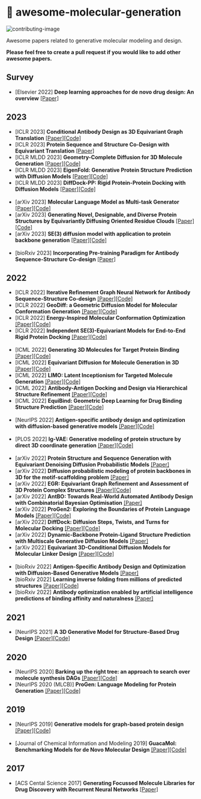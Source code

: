 # :dna: awesome-molecular-generation
![contributing-image](https://img.shields.io/badge/contributions-welcome-brightgreen.svg?style=flat)

Awesome papers related to generative molecular modeling and design.

**Please feel free to create a pull request if you would like to add other awesome papers.**

Survey
----------
* [Elsevier 2022] **Deep learning approaches for de novo drug design: An overview**  [[Paper]](https://www.sciencedirect.com/science/article/pii/S0959440X21001433?via%3Dihub)

2023
----------
* [ICLR 2023] **Conditional Antibody Design as 3D Equivariant Graph Translation**  [[Paper]](https://openreview.net/pdf?id=LFHFQbjxIiP)[[Code]](https://github.com/thunlp-mt/mean)
* [ICLR 2023] **Protein Sequence and Structure Co-Design with Equivariant Translation**  [[Paper]](https://openreview.net/pdf?id=pRCMXcfdihq)
* [ICLR MLDD 2023] **Geometry-Complete Diffusion for 3D Molecule Generation**  [[Paper]](https://arxiv.org/abs/2302.04313)[[Code]](https://github.com/BioinfoMachineLearning/bio-diffusion)
* [ICLR MLDD 2023] **EigenFold: Generative Protein Structure Prediction with Diffusion Models**  [[Paper]](https://arxiv.org/abs/2304.02198)[[Code]](https://github.com/bjing2016/eigenfold)
* [ICLR MLDD 2023] **DiffDock-PP: Rigid Protein-Protein Docking with Diffusion Models**  [[Paper]](https://arxiv.org/abs/2304.03889)[[Code]](https://github.com/ketatam/diffdock-pp)
<br><br>
* [arXiv 2023] **Molecular Language Model as Multi-task Generator**  [[Paper]](https://arxiv.org/abs/2301.11259)[[Code]](https://github.com/zjunlp/MolGen)
* [arXiv 2023] **Generating Novel, Designable, and Diverse Protein Structures by Equivariantly Diffusing Oriented Residue Clouds**  [[Paper]](https://arxiv.org/abs/2301.12485)[[Code]](https://github.com/aqlaboratory/genie)
* [arXiv 2023] **SE(3) diffusion model with application to protein backbone generation**  [[Paper]](https://arxiv.org/abs/2302.02277)[[Code]](https://github.com/jasonkyuyim/se3_diffusion)
<br><br>
* [bioRxiv 2023] **Incorporating Pre-training Paradigm for Antibody Sequence-Structure Co-design**  [[Paper]](https://www.biorxiv.org/content/10.1101/2022.11.14.516404v2.abstract)

2022
----------
* [ICLR 2022] **Iterative Refinement Graph Neural Network for Antibody Sequence-Structure Co-design**  [[Paper]](https://arxiv.org/abs/2206.02059)[[Code]](https://github.com/wengong-jin/RefineGNN)
* [ICLR 2022] **GeoDiff: a Geometric Diffusion Model for Molecular Conformation Generation**  [[Paper]](https://arxiv.org/abs/2203.02923)[[Code]](https://github.com/minkaixu/geodiff)
* [ICLR 2022] **Energy-Inspired Molecular Conformation Optimization**  [[Paper]](https://openreview.net/forum?id=7QfLW-XZTl)[[Code]](https://github.com/guanjq/confopt_official)
* [ICLR 2022] **Independent SE(3)-Equivariant Models for End-to-End Rigid Protein Docking** [[Paper]](https://arxiv.org/abs/2111.07786)[[Code]](https://github.com/octavian-ganea/equidock_public)
<br><br>
* [ICML 2022] **Generating 3D Molecules for Target Protein Binding**  [[Paper]](https://arxiv.org/abs/2206.02059)[[Code]](https://github.com/divelab/GraphBP)
* [ICML 2022] **Equivariant Diffusion for Molecule Generation in 3D**  [[Paper]](https://arxiv.org/abs/2203.17003)[[Code]](https://github.com/ehoogeboom/e3_diffusion_for_molecules)
* [ICML 2022] **LIMO: Latent Inceptionism for Targeted Molecule Generation**  [[Paper]](https://arxiv.org/abs/2206.09010)[[Code]](https://github.com/rose-stl-lab/limo)
* [ICML 2022] **Antibody-Antigen Docking and Design via Hierarchical Structure Refinement** [[Paper]](https://proceedings.mlr.press/v162/jin22a.html)[[Code]](https://github.com/wengong-jin/abdockgen)
* [ICML 2022] **EquiBind: Geometric Deep Learning for Drug Binding Structure Prediction** [[Paper]](https://arxiv.org/abs/2202.05146)[[Code]](https://github.com/HannesStark/EquiBind)
<br><br>
* [NeurIPS 2022] **Antigen-specific antibody design and optimization with diffusion-based generative models** [[Paper]](https://openreview.net/forum?id=jSorGn2Tjg)[[Code]](https://github.com/luost26/diffab)
<br><br>
* [PLOS 2022] **Ig-VAE: Generative modeling of protein structure by direct 3D coordinate generation** [[Paper]](https://journals.plos.org/ploscompbiol/article?id=10.1371/journal.pcbi.1010271)[[Code]](https://github.com/ProteinDesignLab/IgVAE)
<br><br>
* [arXiv 2022] **Protein Structure and Sequence Generation with Equivariant Denoising Diffusion Probabilistic Models**  [[Paper]](https://arxiv.org/abs/2205.15019v1)
* [arXiv 2022] **Diffusion probabilistic modeling of protein backbones in 3D for the motif-scaffolding problem**  [[Paper]](https://arxiv.org/abs/2206.04119v1)
* [arXiv 2022] **EGR: Equivariant Graph Refinement and Assessment of 3D Protein Complex Structures** [[Paper]](https://arxiv.org/abs/2205.10390)[[Code]](https://github.com/BioinfoMachineLearning/DeepRefine)
* [arXiv 2022] **AntBO: Towards Real-World Automated Antibody Design with Combinatorial Bayesian Optimisation** [[Paper]](https://arxiv.org/abs/2201.12570)
* [arXiv 2022] **ProGen2: Exploring the Boundaries of Protein Language Models** [[Paper]](https://arxiv.org/abs/2206.13517)[[Code]](https://github.com/salesforce/progen)
* [arXiv 2022] **DiffDock: Diffusion Steps, Twists, and Turns for Molecular Docking** [[Paper]](https://arxiv.org/abs/2210.01776)[[Code]](https://github.com/gcorso/diffdock)
* [arXiv 2022] **Dynamic-Backbone Protein-Ligand Structure Prediction with Multiscale Generative Diffusion Models** [[Paper]](https://arxiv.org/abs/2209.15171)
* [arXiv 2022] **Equivariant 3D-Conditional Diffusion Models for Molecular Linker Design** [[Paper]](https://arxiv.org/abs/2210.05274)[[Code]](https://github.com/igashov/difflinker)
<br><br>
* [bioRxiv 2022] **Antigen-Specific Antibody Design and Optimization with Diffusion-Based Generative Models** [[Paper]](https://www.biorxiv.org/content/10.1101/2022.07.10.499510v1)
* [bioRxiv 2022] **Learning inverse folding from millions of predicted structures** [[Paper]](https://www.biorxiv.org/content/10.1101/2022.04.10.487779v1.abstract)[[Code]](https://github.com/facebookresearch/esm)
* [bioRxiv 2022] **Antibody optimization enabled by artificial intelligence predictions of binding affinity and naturalness** [[Paper]](https://www.biorxiv.org/content/10.1101/2022.08.16.504181v1.full)

2021
----------
* [NeurIPS 2021] **A 3D Generative Model for Structure-Based Drug Design** [[Paper]](https://proceedings.neurips.cc/paper/2021/hash/314450613369e0ee72d0da7f6fee773c-Abstract.html)[[Code]](https://github.com/luost26/3d-generative-sbdd)

2020
----------
* [NeurIPS 2020] **Barking up the right tree: an approach to search over molecule synthesis DAGs**  [[Paper]](https://proceedings.neurips.cc/paper/2020/hash/4cc05b35c2f937c5bd9e7d41d3686fff-Abstract.html)[[Code]](https://github.com/john-bradshaw/synthesis-dags)
* [NeurIPS 2020 (MLCB)] **ProGen: Language Modeling for Protein Generation** [[Paper]](https://arxiv.org/abs/2004.03497)[[Code]](https://github.com/salesforce/progen)

2019
----------
* [NeurIPS 2019] **Generative models for graph-based protein design** [[Paper]](https://proceedings.neurips.cc/paper/2019/hash/f3a4ff4839c56a5f460c88cce3666a2b-Abstract.html)[[Code]](https://github.com/jingraham/neurips19-graph-protein-design?utm_source=catalyzex.com)
<br><br>
* [Journal of Chemical Information and Modeling 2019] **GuacaMol: Benchmarking Models for de Novo Molecular Design**  [[Paper]](https://pubs.acs.org/doi/full/10.1021/acs.jcim.8b00839)[[Code]](https://benevolent.ai/guacamol)

2017
----------
* [ACS Cental Science 2017] **Generating Focussed Molecule Libraries for Drug Discovery with Recurrent Neural Networks** [[Paper]](https://arxiv.org/abs/1701.01329)
